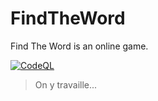 # FindTheWord
Find The Word is an online game.

[![CodeQL](https://github.com/gabidut/FindTheWord/actions/workflows/codeql-analysis.yml/badge.svg?branch=main)](https://github.com/gabidut/FindTheWord/actions/workflows/codeql-analysis.yml)

> On y travaille...

